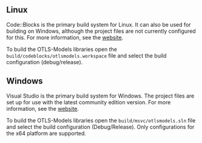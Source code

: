 ## Linux
Code::Blocks is the primary build system for Linux. It can also be used for
building on Windows, although the project files are not currently configured
for this. For more information, see the [website](http://codeblocks.org).

To build the OTLS-Models libraries open the
`build/codeblocks/otlsmodels.workspace` file and select the build configuration
(debug/release).

## Windows
Visual Studio is the primary build system for Windows. The project files are
set up for use with the latest community edition version. For more information,
see the 
[website](https://www.visualstudio.com/en-us/products/visual-studio-community-vs.aspx).

To build the OTLS-Models libraries open the `build/msvc/otlsmodels.sln` file and
select the build configuration (Debug/Release). Only configurations for the x64
platform are supported.
